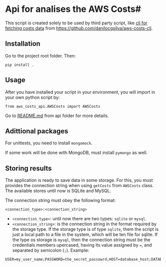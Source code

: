 # Api for analises the AWS Costs#

This script is created solely to be used by third party script, like [cli for fetching costs data](https://github.com/danilocgsilva/aws-costs-cli) from https://github.com/danilocgsilva/aws-costs-cli.


## Installation

Go to the project root folder. Then:
```
pip install .
```

## Usage

After you have installed your script in your environment, you will import in your own python script by:

```
from aws_costs_api.AWSCosts import AWSCosts
```
Go to [README.md](aws_costs_api/README.md) from api folder for more details.

## Adittional packages

For unittests, you need to install `mongomock`.

If some work will be done with MongoDB, must install `pymongo` as well.

## Storing results

The application is ready to save data in some storage. For this, you must provides the connection string when using `getCosts` from `AWSCosts` class. The available stores until now is SQLite and MySQL.

The connection string must obey the following format:

```
<connection_type>:<connection_string>
```

* `<connection_type>`: until now there are two types: `sqlite` or `mysql`.
* `<connection_string>`: is the connection string in the format required by the storage type. If the storage type is of type `sqlite`, them the script is just a local path to a file in the system, which will be ten file for sqlite. If the type os storage is `mysql`, then the connection string must be the credentials members upercased, having its value assigned by `=`, and separated by semicolon (`;`). Example:

```
USER=my_user_name;PASSWORD=the_secret_passowrd;HOST=database_host;DATABASE_NAME=the_database_name;PORT=the_port_which_is_optional
```
